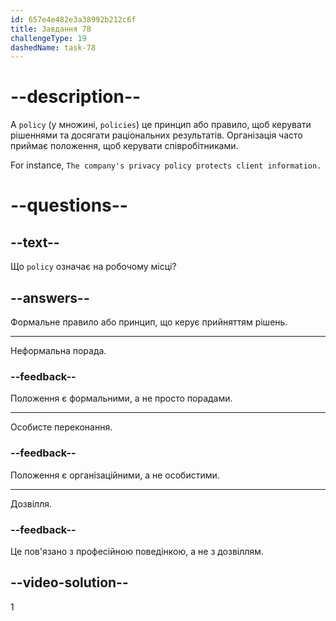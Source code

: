 ```yaml
---
id: 657e4e482e3a38992b212c6f
title: Завдання 78
challengeType: 19
dashedName: task-78
---
```


# --description--

A `policy` (у множині, `policies`) це принцип або правило, щоб керувати рішеннями та досягати раціональних результатів. Організація часто приймає положення, щоб керувати співробітниками.

For instance, `The company's privacy policy protects client information.`

# --questions--

## --text--

Що `policy` означає на робочому місці?

## --answers--

Формальне правило або принцип, що керує прийняттям рішень.

---

Неформальна порада.

### --feedback--

Положення є формальними, а не просто порадами.

---

Особисте переконання.

### --feedback--

Положення є організаційними, а не особистими.

---

Дозвілля.

### --feedback--

Це пов'язано з професійною поведінкою, а не з дозвіллям.

## --video-solution--

1
